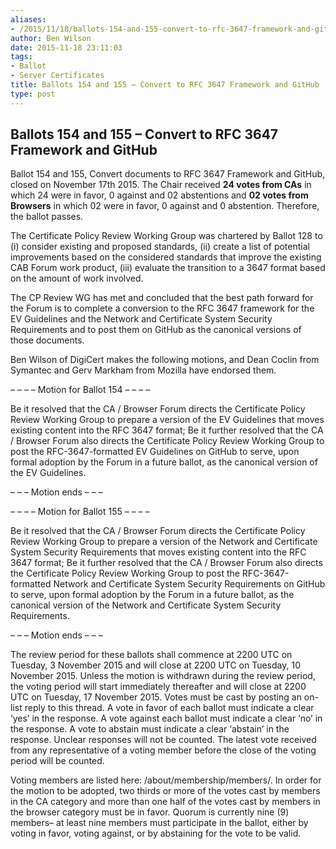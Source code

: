 ```yaml
---
aliases:
- /2015/11/18/ballots-154-and-155-convert-to-rfc-3647-framework-and-github/
author: Ben Wilson
date: 2015-11-18 23:11:03
tags:
- Ballot
- Server Certificates
title: Ballots 154 and 155 – Convert to RFC 3647 Framework and GitHub
type: post
---
```


## Ballots 154 and 155 – Convert to RFC 3647 Framework and GitHub

Ballot 154 and 155, Convert documents to RFC 3647 Framework and GitHub, closed on November 17th 2015.
The Chair received **24 votes from CAs** in which 24 were in favor, 0 against and 02 abstentions and **02 votes from Browsers** in which 02 were in favor, 0 against and 0 abstention.
Therefore, the ballot passes.

The Certificate Policy Review Working Group was chartered by Ballot 128 to (i) consider existing and proposed standards, (ii) create a list of potential improvements based on the considered standards that improve the existing CAB Forum work product, (iii) evaluate the transition to a 3647 format based on the amount of work involved.

The CP Review WG has met and concluded that the best path forward for the Forum is to complete a conversion to the RFC 3647 framework for the EV Guidelines and the Network and Certificate System Security Requirements and to post them on GitHub as the canonical versions of those documents.

Ben Wilson of DigiCert makes the following motions, and Dean Coclin from Symantec and Gerv Markham from Mozilla have endorsed them.

– – – – Motion for Ballot 154 – – – –

Be it resolved that the CA / Browser Forum directs the Certificate Policy Review Working Group to prepare a version of the EV Guidelines that moves existing content into the RFC 3647 format;
Be it further resolved that the CA / Browser Forum also directs the Certificate Policy Review Working Group to post the RFC-3647-formatted EV Guidelines on GitHub to serve, upon formal adoption by the Forum in a future ballot, as the canonical version of the EV Guidelines.

– – –  Motion ends – – –

– – – – Motion for Ballot 155 – – – –

Be it resolved that the CA / Browser Forum directs the Certificate Policy Review Working Group to prepare a version of the Network and Certificate System Security Requirements that moves existing content into the RFC 3647 format;
Be it further resolved that the CA / Browser Forum also directs the Certificate Policy Review Working Group to post the RFC-3647-formatted Network and Certificate System Security Requirements on GitHub to serve, upon formal adoption by the Forum in a future ballot, as the canonical version of the Network and Certificate System Security Requirements.

– – –  Motion ends – – –

The review period for these ballots shall commence at 2200 UTC on Tuesday, 3 November 2015 and will close at 2200 UTC on Tuesday, 10 November 2015. Unless the motion is withdrawn during the review period, the voting period will start immediately thereafter and will close at 2200 UTC on Tuesday, 17 November 2015.
Votes must be cast by posting an on-list reply to this thread. A vote in favor of each ballot must indicate a clear ‘yes’ in the response. A vote against each ballot must indicate a clear ‘no’ in the response. A vote to abstain must indicate a clear ‘abstain’ in the response. Unclear responses will not be counted. The latest vote received from any representative of a voting member before the close of the voting period will be counted.

Voting members are listed here: /about/membership/members/. In order for the motion to be adopted, two thirds or more of the votes cast by members in the CA category and more than one half of the votes cast by members in the browser category must be in favor. Quorum is currently nine (9) members– at least nine members must participate in the ballot, either by voting in favor, voting against, or by abstaining for the vote to be valid.